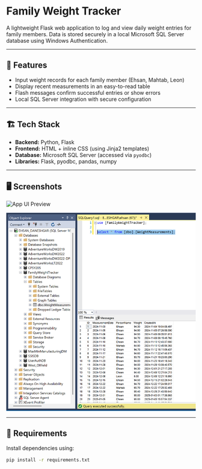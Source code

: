 # Family Weight Tracker

A lightweight Flask web application to log and view daily weight entries for family members. Data is stored securely in a local Microsoft SQL Server database using Windows Authentication.

---

## 🧰 Features

- Input weight records for each family member (Ehsan, Mahtab, Leon)
- Display recent measurements in an easy-to-read table
- Flash messages confirm successful entries or show errors
- Local SQL Server integration with secure configuration

---

## 🏗️ Tech Stack

- **Backend:** Python, Flask
- **Frontend:** HTML + inline CSS (using Jinja2 templates)
- **Database:** Microsoft SQL Server (accessed via `pyodbc`)
- **Libraries:** Flask, pyodbc, pandas, numpy

---

## 🖥️ Screenshots
![App UI Preview](./images/Screenshot%202025-07-08%2022304.png)


![App UI Preview](./images/Screenshot%202025-07-08%20215518.png)


---

## 🧪 Requirements

Install dependencies using:

```bash
pip install -r requirements.txt

